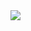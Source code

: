 <img src="![image0 (1)](https://github.com/zouwei328/zouwei328.github.io/assets/165016358/fd89a960-03cd-4a3c-a40f-b9c16a2e59d9)">

